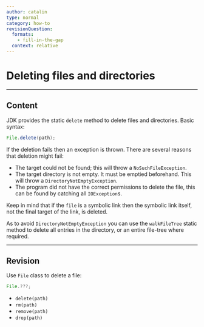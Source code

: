 ```yaml
---
author: catalin
type: normal
category: how-to
revisionQuestion:
  formats:
    - fill-in-the-gap
  context: relative
---
```


# Deleting files and directories


---

## Content

JDK provides the static `delete` method to delete files and directories.
Basic syntax:

```java
File.delete(path);

```

If the deletion fails then an exception is thrown. There are several reasons that deletion might fail:

- The target could not be found; this will throw a `NoSuchFileException`.
- The target directory is not empty. It must be emptied beforehand. This will throw a `DirectoryNotEmptyException`.
- The program did not have the correct permissions to delete the file, this can be found by catching all `IOException`s.

Keep in mind that if the `file` is a symbolic link then the symbolic link itself, not the final target of the link, is deleted.

As to avoid `DirectoryNotEmptyException` you can use the `walkFileTree` static method to delete  all entries in the directory, or an entire file-tree where required.


---

## Revision

Use `File` class to delete a file:

```java
File.???;
```

- `delete(path)` 
- `rm(path)` 
- `remove(path)` 
- `drop(path)`
